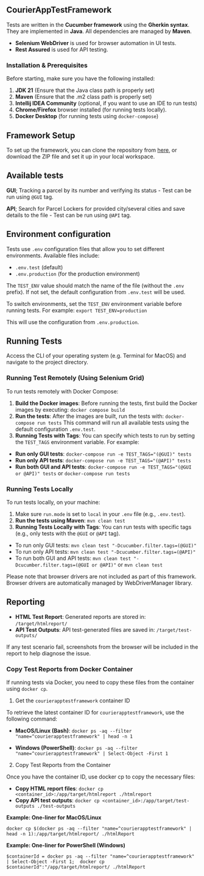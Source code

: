 ## CourierAppTestFramework

Tests are written in the **Cucumber framework** using the **Gherkin syntax**. They are implemented in **Java**.
All dependencies are managed by **Maven**.

- **Selenium WebDriver** is used for browser automation in UI tests.
- **Rest Assured** is used for API testing.

### Installation & Prerequisites

Before starting, make sure you have the following installed:

1. **JDK 21** (Ensure that the Java class path is properly set)
2. **Maven** (Ensure that the .m2 class path is properly set)
3. **Intellij IDEA Community** (optional, if you want to use an IDE to run tests)
4. **Chrome/Firefox** browser installed (for running tests locally).
5. **Docker Desktop** (for running tests using `docker-compose`)

## Framework Setup

To set up the framework, you can clone the repository from [here](https://github.com/kamilZ01/CourierAppTestFramework),
or download the ZIP file and set it up in your local workspace.

## Available tests

**GUI**; Tracking a parcel by its number and verifying its status - Test can be run using `@GUI` tag.

**API**; Search for Parcel Lockers for provided city/several cities and save details to the file - Test can be run using
`@API` tag.

## Environment configuration

Tests use `.env` configuration files that allow you to set different environments. Available files include:

- `.env.test` (default)
- `.env.production` (for the production environment)

The `TEST_ENV` value should match the name of the file (without the `.env` prefix). If not set, the default
configuration
from `.env.test` will be used.

To switch environments, set the `TEST_ENV` environment variable before running tests. For example:
`export TEST_ENV=production`

This will use the configuration from `.env.production`.

## Running Tests

Access the CLI of your operating system (e.g. Terminal for MacOS) and navigate to the project directory.

### Running Test Remotely (Using Selenium Grid)
To run tests remotely with Docker Compose:

1. **Build the Docker images**: Before running the tests, first build the Docker images by executing:
   `docker compose build`
2. **Run the tests**: After the images are built, run the tests with: `docker-compose run tests`
   This command will run all available tests using the default configuration `.env.test`.
3. **Running Tests with Tags**: You can specify which tests to run by setting the `TEST_TAGS` environment variable. For
   example:

- **Run only GUI tests**: `docker-compose run -e TEST_TAGS="(@GUI)" tests`
- **Run only API tests**: `docker-compose run -e TEST_TAGS="(@API)" tests`
- **Run both GUI and API tests**: `docker-compose run -e TEST_TAGS="(@GUI or @API)" tests` or `docker-compose run tests`

### Running Tests Locally
To run tests locally, on your machine:

1. Make sure `run.mode` is set to `local` in your `.env` file (e.g., `.env.test`).
2. **Run the tests using Maven**: `mvn clean test`
3. **Running Tests Locally with Tags**: You can run tests with specific tags (e.g., only tests with the `@GUI` or `@API`
   tag).

- To run only GUI tests: `mvn clean test "-Dcucumber.filter.tags=(@GUI)"`
- To run only API tests: `mvn clean test "-Dcucumber.filter.tags=(@API)"`
- To run both GUI and API tests: `mvn clean test "-Dcucumber.filter.tags=(@GUI or @API)"` or `mvn clean test`

Please note that browser drivers are not included as part of this framework. Browser drivers are automatically managed
by WebDriverManager library.

## Reporting

- **HTML Test Report**: Generated reports are stored in:
  `/target/htmlreport/`
- **API Test Outputs**: API test-generated files are saved in:
  `/target/test-outputs/`

If any test scenario fail, screenshots from the browser will be included in the report to help diagnose the issue.

### Copy Test Reports from Docker Container

If running tests via Docker, you need to copy these files from the container using `docker cp`.

1. Get the `courierapptestframework` container ID

To retrieve the latest container ID for `courierapptestframework`, use the following command:

- **MacOS/Linux (Bash)**:
  `docker ps -aq --filter "name=^courierapptestframework" | head -n 1`

- **Windows (PowerShell)**:
  `docker ps -aq --filter "name=^courierapptestframework" | Select-Object -First 1`

2. Copy Test Reports from the Container

Once you have the container ID, use docker cp to copy the necessary files:

- **Copy HTML report files**: `docker cp <container_id>:/app/target/htmlreport ./htmlreport`
- **Copy API test outputs**: `docker cp <container_id>:/app/target/test-outputs ./test-outputs`

**Example: One-liner for MacOS/Linux**
```
docker cp $(docker ps -aq --filter "name=^courierapptestframework" | head -n 1):/app/target/htmlreport/ ./htmlReport
```

**Example: One-liner for PowerShell (Windows)**

```
$containerId = docker ps -aq --filter "name=^courierapptestframework" | Select-Object -First 1;  docker cp $containerId":"/app/target/htmlreport/ ./htmlReport
```